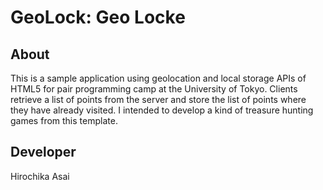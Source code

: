 # GeoLock: Geo Locke

## About
This is a sample application using geolocation and local storage APIs of HTML5
for pair programming camp at the University of Tokyo.
Clients retrieve a list of points from the server and store the list of points
where they have already visited.
I intended to develop a kind of treasure hunting games from this template.

## Developer
Hirochika Asai
